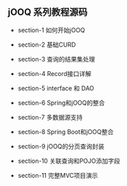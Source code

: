 ## jOOQ 系列教程源码

- section-1  如何开始jOOQ

- section-2  基础CURD

- section-3  查询的结果集处理

- section-4  Record接口详解

- section-5  interface 和 DAO

- section-6  Spring和jOOQ的整合

- section-7  多数据源支持

- section-8  Spring Boot和jOOQ整合

- section-9  jOOQ的分页查询封装

- section-10 关联查询和POJO添加字段

- section-11 完整MVC项目演示
